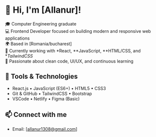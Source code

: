 # 👋 Hi, I'm [Allanur]!

🎓 Computer Engineering graduate  
💻 Frontend Developer focused on building modern and responsive web applications  
🌍 Based in [Romania/bucharest]  
🚀 Currently working with *React, **JavaScript, **HTML/CSS, and **TailwindCSS*  
📌 Passionate about clean code, UI/UX, and continuous learning

## 🔧 Tools & Technologies
- React.js • JavaScript (ES6+) • HTML5 • CSS3  
- Git & GitHub • TailwindCSS • Bootstrap  
- VSCode • Netlify • Figma (Basic)

## 📫 Connect with me  
- Email: [allanur1308@gmail.com]
